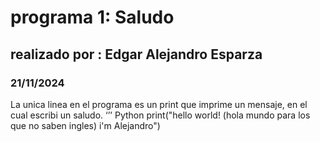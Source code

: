# programa 1: Saludo
## realizado por : Edgar Alejandro Esparza 
### 21/11/2024
La unica linea en el programa es un print que imprime un mensaje, en el cual escribi un saludo.
‘’’ Python
print("hello world! (hola mundo para los que no saben ingles) i'm Alejandro")